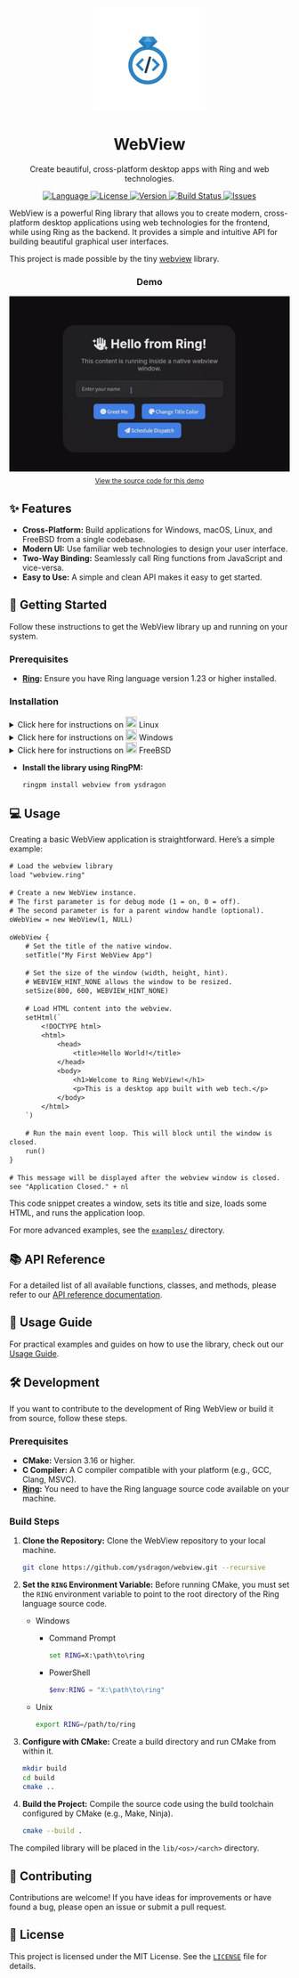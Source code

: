 <div align="center">

  <img src="img/logo.png" alt="WebView Logo" width="200">

  <h1>WebView</h1>

  <p>
     Create beautiful, cross-platform desktop apps with Ring and web technologies.
  </p>

  <p>
    <a href="https://ring-lang.github.io/">
      <img src="https://img.shields.io/badge/language-Ring-blue.svg" alt="Language">
    </a>
    <a href="https://github.com/ysdragon/webview/blob/main/LICENSE">
      <img src="https://img.shields.io/github/license/ysdragon/webview" alt="License">
    </a>
    <a href="https://github.com/ysdragon/webview/releases/latest">
      <img src="https://img.shields.io/github/v/release/ysdragon/webview" alt="Version">
    </a>
    <a href="https://github.com/ysdragon/webview/actions">
      <img src="https://img.shields.io/github/actions/workflow/status/ysdragon/webview/ubuntu_build.yml?branch=main&label=build" alt="Build Status">
    </a>
    <a href="https://github.com/ysdragon/webview/issues">
      <img src="https://img.shields.io/github/issues/ysdragon/webview?color=yellow" alt="Issues">
    </a>
  </p>

</div>

WebView is a powerful Ring library that allows you to create modern, cross-platform desktop applications using web technologies for the frontend, while using Ring as the backend. It provides a simple and intuitive API for building beautiful graphical user interfaces.

This project is made possible by the tiny [webview](https://github.com/webview/webview) library.

<div align="center">
  <h3>Demo</h3>
  <a href="examples/06_showcase.ring">
    <img src="img/showcase.gif" alt="Application Demo" width="600">
  </a>
  <br>
  <sub>
    <a href="examples/06_showcase.ring">View the source code for this demo</a>
  </sub>
</div>

## ✨ Features

- **Cross-Platform:** Build applications for Windows, macOS, Linux, and FreeBSD from a single codebase.
- **Modern UI:** Use familiar web technologies to design your user interface.
- **Two-Way Binding:** Seamlessly call Ring functions from JavaScript and vice-versa.
- **Easy to Use:** A simple and clean API makes it easy to get started.

## 🚀 Getting Started

Follow these instructions to get the WebView library up and running on your system.

### Prerequisites

- **[Ring](https://ring-lang.github.io/download.html):** Ensure you have Ring language version 1.23 or higher installed.

### Installation
<details>
<summary>Click here for instructions on <img width="20" height="20" src="https://www.kernel.org/theme/images/logos/favicon.png" /> Linux</summary>

The compiled Linux library in this package requires GTK 4 and WebkitGTK 6.

*   **<img width="16" height="16" src="https://www.debian.org/favicon.ico" />Debian-based:** `sudo apt install libgtk-4-1 libwebkitgtk-6.0-4`
*   **<img width="16" height="16" src="https://archlinux.org/static/favicon.png" />Arch-based:** `sudo pacman -S gtk4 webkitgtk-6.0`
*   **<img width="16" height="16" src="https://fedoraproject.org/favicon.ico" />Fedora:** `sudo dnf install gtk4 webkitgtk6.0`
*   **<img width="16" height="16" src="https://voidlinux.org/assets/img/favicon.png" />Void Linux:** `sudo xbps-install gtk4 libwebkitgtk60`
*   **<img width="16" height="16" src="https://www.alpinelinux.org/alpine-logo.ico" />Alpine Linux:** `sudo apk add webkit2gtk-6.0`

</details>

<details>
<summary>Click here for instructions on <img width="20" height="20" src="https://blogs.windows.com/wp-content/uploads/prod/2022/09/cropped-Windows11IconTransparent512-32x32.png" /> Windows</summary>

The compiled Windows library in this package does not bundle any webview version with itself but rather uses the system-installed one.

The [Microsoft Edge WebView2](https://developer.microsoft.com/en-us/microsoft-edge/webview2/) runtime is required to be installed on the system for any version of Windows before Windows 11. To manually update or install the latest version, follow the steps [here](https://github.com/MicrosoftEdge/WebView2Feedback/issues/3371#issuecomment-1500917825).

</details>

<details>
<summary>Click here for instructions on <img width="20" height="20" src="https://www.freebsd.org/favicon.ico" /> FreeBSD</summary>

The compiled FreeBSD library in this package requires WebKitGTK 6.

*   **FreeBSD systems:** `sudo pkg install webkit2-gtk_60`

</details>

- **Install the library using RingPM:**
    ```sh
    ringpm install webview from ysdragon
    ```

## 💻 Usage

Creating a basic WebView application is straightforward. Here’s a simple example:

```ring
# Load the webview library
load "webview.ring"

# Create a new WebView instance.
# The first parameter is for debug mode (1 = on, 0 = off).
# The second parameter is for a parent window handle (optional).
oWebView = new WebView(1, NULL)

oWebView {
    # Set the title of the native window.
    setTitle("My First WebView App")

    # Set the size of the window (width, height, hint).
    # WEBVIEW_HINT_NONE allows the window to be resized.
    setSize(800, 600, WEBVIEW_HINT_NONE)

    # Load HTML content into the webview.
    setHtml(`
        <!DOCTYPE html>
        <html>
            <head>
                <title>Hello World!</title>
            </head>
            <body>
                <h1>Welcome to Ring WebView!</h1>
                <p>This is a desktop app built with web tech.</p>
            </body>
        </html>
    `)

    # Run the main event loop. This will block until the window is closed.
    run()
}

# This message will be displayed after the webview window is closed.
see "Application Closed." + nl
```

This code snippet creates a window, sets its title and size, loads some HTML, and runs the application loop.

For more advanced examples, see the [`examples/`](examples/) directory.

## 📚 API Reference

For a detailed list of all available functions, classes, and methods, please refer to our [API reference documentation](docs/REFERENCE.md).

## 📖 Usage Guide

For practical examples and guides on how to use the library, check out our [Usage Guide](docs/USAGE.md).

## 🛠️ Development

If you want to contribute to the development of Ring WebView or build it from source, follow these steps.

### Prerequisites

- **CMake:** Version 3.16 or higher.
- **C Compiler:** A C compiler compatible with your platform (e.g., GCC, Clang, MSVC).
- **[Ring](https://github.com/ring-lang/ring):** You need to have the Ring language source code available on your machine.

### Build Steps

1. **Clone the Repository:**
   Clone the WebView repository to your local machine.
   ```sh
   git clone https://github.com/ysdragon/webview.git --recursive
   ```

2.  **Set the `RING` Environment Variable:**
    Before running CMake, you must set the `RING` environment variable to point to the root directory of the Ring language source code.
    - Windows
      - Command Prompt
          ```cmd
          set RING=X:\path\to\ring
          ```
      - PowerShell
          ```powershell
          $env:RING = "X:\path\to\ring"
          ```

    - Unix
      ```bash
      export RING=/path/to/ring
      ```

3.  **Configure with CMake:**
    Create a build directory and run CMake from within it.
    ```sh
    mkdir build
    cd build
    cmake ..
    ```

4.  **Build the Project:**
    Compile the source code using the build toolchain configured by CMake (e.g., Make, Ninja).
    ```sh
    cmake --build .
    ```

The compiled library will be placed in the `lib/<os>/<arch>` directory.

## 🤝 Contributing

Contributions are welcome! If you have ideas for improvements or have found a bug, please open an issue or submit a pull request.

## 📄 License

This project is licensed under the MIT License. See the [`LICENSE`](LICENSE) file for details.